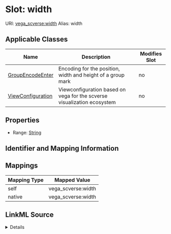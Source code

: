 

# Slot: width 



URI: [vega_scverse:width](https://w3id.org/scverse/vega-scverse/width)
Alias: width

<!-- no inheritance hierarchy -->





## Applicable Classes

| Name | Description | Modifies Slot |
| --- | --- | --- |
| [GroupEncodeEnter](GroupEncodeEnter.md) | Encoding for the position, width and height of a group mark |  no  |
| [ViewConfiguration](ViewConfiguration.md) | Viewconfiguration based on vega for the scverse visualization ecosystem |  no  |







## Properties

* Range: [String](String.md)





## Identifier and Mapping Information








## Mappings

| Mapping Type | Mapped Value |
| ---  | ---  |
| self | vega_scverse:width |
| native | vega_scverse:width |




## LinkML Source

<details>
```yaml
name: width
alias: width
domain_of:
- ViewConfiguration
- GroupEncodeEnter
range: string

```
</details>